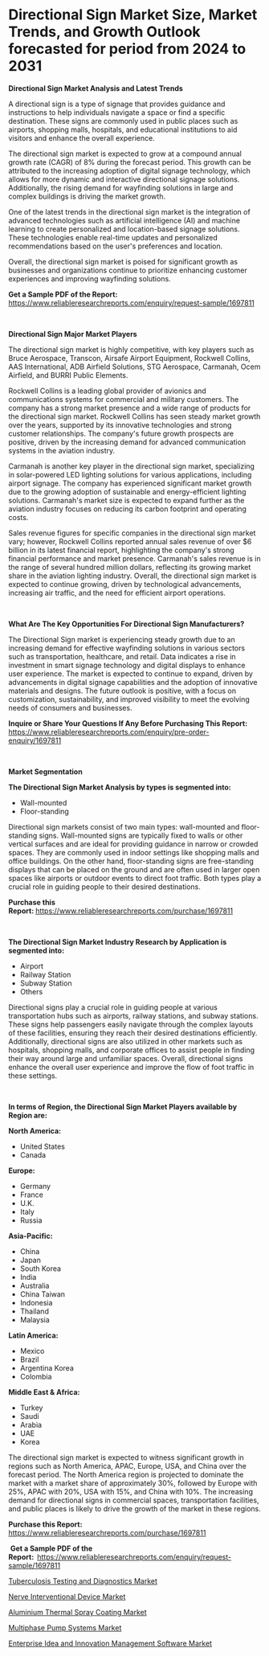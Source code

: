 <p><h1>Directional Sign Market Size, Market Trends, and Growth Outlook forecasted for period from 2024 to 2031</h1></p><p><strong>Directional Sign Market Analysis and Latest Trends</strong></p>
<p><p>A directional sign is a type of signage that provides guidance and instructions to help individuals navigate a space or find a specific destination. These signs are commonly used in public places such as airports, shopping malls, hospitals, and educational institutions to aid visitors and enhance the overall experience.</p><p>The directional sign market is expected to grow at a compound annual growth rate (CAGR) of 8% during the forecast period. This growth can be attributed to the increasing adoption of digital signage technology, which allows for more dynamic and interactive directional signage solutions. Additionally, the rising demand for wayfinding solutions in large and complex buildings is driving the market growth.</p><p>One of the latest trends in the directional sign market is the integration of advanced technologies such as artificial intelligence (AI) and machine learning to create personalized and location-based signage solutions. These technologies enable real-time updates and personalized recommendations based on the user's preferences and location.</p><p>Overall, the directional sign market is poised for significant growth as businesses and organizations continue to prioritize enhancing customer experiences and improving wayfinding solutions.</p></p>
<p><strong>Get a Sample PDF of the Report:&nbsp;</strong> <a href="https://www.reliableresearchreports.com/enquiry/request-sample/1697811">https://www.reliableresearchreports.com/enquiry/request-sample/1697811</a></p>
<p>&nbsp;</p>
<p><strong>Directional Sign Major Market Players</strong></p>
<p><p>The directional sign market is highly competitive, with key players such as Bruce Aerospace, Transcon, Airsafe Airport Equipment, Rockwell Collins, AAS International, ADB Airfield Solutions, STG Aerospace, Carmanah, Ocem Airfield, and BURRI Public Elements. </p><p>Rockwell Collins is a leading global provider of avionics and communications systems for commercial and military customers. The company has a strong market presence and a wide range of products for the directional sign market. Rockwell Collins has seen steady market growth over the years, supported by its innovative technologies and strong customer relationships. The company's future growth prospects are positive, driven by the increasing demand for advanced communication systems in the aviation industry.</p><p>Carmanah is another key player in the directional sign market, specializing in solar-powered LED lighting solutions for various applications, including airport signage. The company has experienced significant market growth due to the growing adoption of sustainable and energy-efficient lighting solutions. Carmanah's market size is expected to expand further as the aviation industry focuses on reducing its carbon footprint and operating costs.</p><p>Sales revenue figures for specific companies in the directional sign market vary; however, Rockwell Collins reported annual sales revenue of over $6 billion in its latest financial report, highlighting the company's strong financial performance and market presence. Carmanah's sales revenue is in the range of several hundred million dollars, reflecting its growing market share in the aviation lighting industry. Overall, the directional sign market is expected to continue growing, driven by technological advancements, increasing air traffic, and the need for efficient airport operations.</p></p>
<p>&nbsp;</p>
<p><strong>What Are The Key Opportunities For Directional Sign Manufacturers?</strong></p>
<p><p>The Directional Sign market is experiencing steady growth due to an increasing demand for effective wayfinding solutions in various sectors such as transportation, healthcare, and retail. Data indicates a rise in investment in smart signage technology and digital displays to enhance user experience. The market is expected to continue to expand, driven by advancements in digital signage capabilities and the adoption of innovative materials and designs. The future outlook is positive, with a focus on customization, sustainability, and improved visibility to meet the evolving needs of consumers and businesses.</p></p>
<p><strong>Inquire or Share Your Questions If Any Before Purchasing This Report:</strong> <a href="https://www.reliableresearchreports.com/enquiry/pre-order-enquiry/1697811">https://www.reliableresearchreports.com/enquiry/pre-order-enquiry/1697811</a></p>
<p>&nbsp;</p>
<p><strong>Market Segmentation</strong></p>
<p><strong>The Directional Sign Market Analysis by types is segmented into:</strong></p>
<p><ul><li>Wall-mounted</li><li>Floor-standing</li></ul></p>
<p><p>Directional sign markets consist of two main types: wall-mounted and floor-standing signs. Wall-mounted signs are typically fixed to walls or other vertical surfaces and are ideal for providing guidance in narrow or crowded spaces. They are commonly used in indoor settings like shopping malls and office buildings. On the other hand, floor-standing signs are free-standing displays that can be placed on the ground and are often used in larger open spaces like airports or outdoor events to direct foot traffic. Both types play a crucial role in guiding people to their desired destinations.</p></p>
<p><strong>Purchase this Report:&nbsp;</strong><a href="https://www.reliableresearchreports.com/purchase/1697811">https://www.reliableresearchreports.com/purchase/1697811</a></p>
<p>&nbsp;</p>
<p><strong>The Directional Sign Market Industry Research by Application is segmented into:</strong></p>
<p><ul><li>Airport</li><li>Railway Station</li><li>Subway Station</li><li>Others</li></ul></p>
<p><p>Directional signs play a crucial role in guiding people at various transportation hubs such as airports, railway stations, and subway stations. These signs help passengers easily navigate through the complex layouts of these facilities, ensuring they reach their desired destinations efficiently. Additionally, directional signs are also utilized in other markets such as hospitals, shopping malls, and corporate offices to assist people in finding their way around large and unfamiliar spaces. Overall, directional signs enhance the overall user experience and improve the flow of foot traffic in these settings.</p></p>
<p>&nbsp;</p>
<p><strong>In terms of Region, the Directional Sign Market Players available by Region are:</strong></p>
<p>
    <p> <strong> North America: </strong>
        <ul>
            <li>United States</li>
            <li>Canada</li>
        </ul>
        </p> 
    <p> <strong> Europe: </strong>
        <ul>
            <li>Germany</li>
            <li>France</li>
            <li>U.K.</li>
            <li>Italy</li>
            <li>Russia</li>
        </ul>
        </p> 
    <p> <strong> Asia-Pacific: </strong>
        <ul>
            <li>China</li>
            <li>Japan</li>
            <li>South Korea</li>
            <li>India</li>
            <li>Australia</li>
            <li>China Taiwan</li>
            <li>Indonesia</li>
            <li>Thailand</li>
            <li>Malaysia</li>
        </ul>
        </p> 
    <p> <strong> Latin America: </strong>
        <ul>
            <li>Mexico</li>
            <li>Brazil</li>
            <li>Argentina Korea</li>
            <li>Colombia</li>
        </ul>
        </p> 
    <p> <strong> Middle East & Africa: </strong>
        <ul>
            <li>Turkey</li>
            <li>Saudi</li>
            <li>Arabia</li>
            <li>UAE</li>
            <li>Korea</li>
        </ul>
    </p>
    </p>
<p><p>The directional sign market is expected to witness significant growth in regions such as North America, APAC, Europe, USA, and China over the forecast period. The North America region is projected to dominate the market with a market share of approximately 30%, followed by Europe with 25%, APAC with 20%, USA with 15%, and China with 10%. The increasing demand for directional signs in commercial spaces, transportation facilities, and public places is likely to drive the growth of the market in these regions.</p></p>
<p><strong>Purchase this Report: </strong><a href="https://www.reliableresearchreports.com/purchase/1697811">https://www.reliableresearchreports.com/purchase/1697811</a></p>
<p>&nbsp;<strong>Get a Sample PDF of the Report:&nbsp;&nbsp;</strong><a href="https://www.reliableresearchreports.com/enquiry/request-sample/1697811">https://www.reliableresearchreports.com/enquiry/request-sample/1697811</a></p>
<p><strong></strong></p>
<p><p><a href="https://medium.com/@jensenklein/decoding-tuberculosis-testing-and-diagnostics-market-metrics-market-share-trends-and-growth-dbc87c231af5">Tuberculosis Testing and Diagnostics Market</a></p><p><a href="https://medium.com/@jenniferwhite656/nerve-interventional-device-market-exploring-market-share-market-trends-and-future-growth-f45059e17780">Nerve Interventional Device Market</a></p><p><a href="https://medium.com/@kartik.reportprime/aluminium-thermal-spray-coating-market-analysis-its-cagr-market-segmentation-and-global-industry-6600cdfe8a99">Aluminium Thermal Spray Coating Market</a></p><p><a href="https://medium.com/@jenniferwhite656/multiphase-pump-systems-market-share-evolution-and-market-growth-trends-2024-2031-3585f3c1c284">Multiphase Pump Systems Market</a></p><p><a href="https://medium.com/@jensenklein/enterprise-idea-and-innovation-management-software-market-insight-market-trends-growth-61d918e5d215">Enterprise Idea and Innovation Management Software Market</a></p></p>